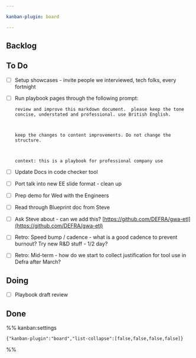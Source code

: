 ```yaml
---

kanban-plugin: board

---
```


## Backlog



## To Do

- [ ] Setup showcases - invite people we interviewed, tech folks, every fortnight
- [ ] Run playbook pages through the following prompt:
	
	```
	review and improve this markdown document.  please keep the tone concise, understated and professional. use British English. 
	
	  
	
	keep the changes to content improvements. Do not change the structure.   
	
	  
	
	context: this is a playbook for professional company use
	```
- [ ] Update Docs in code checker tool
- [ ] Port talk into new EE slide format - clean up
- [ ] Prep demo for Wed with the Engineers
- [ ] Read through Blueprint doc from Steve
- [ ] Ask Steve about - can we add this?
	[https://github.com/DEFRA/gwa-etl](https://github.com/DEFRA/gwa-etl)
- [ ] Retro: Speed bump / cadence - what is a good cadence to prevent burnout? Try new R&D stuff - 1/2 day?
- [ ] Retro: Mid-term - how do we start to collect justification for tool use in Defra after March?


## Doing

- [ ] Playbook draft review


## Done





%% kanban:settings
```
{"kanban-plugin":"board","list-collapse":[false,false,false,false]}
```
%%
